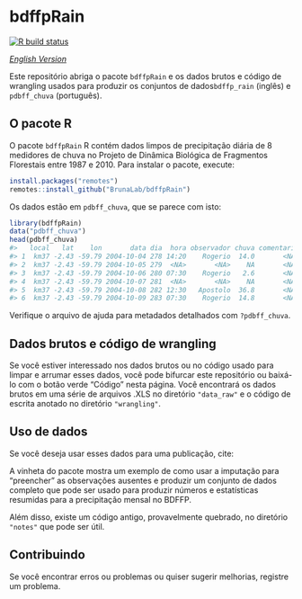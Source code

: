 
<!-- README.pt-BR.md is generated from README.pt-BR.Rmd. Please edit that file -->

# bdffpRain

<!-- badges: start -->

[![R build
status](https://github.com/BrunaLab/BDFFP-precipitation/workflows/R-CMD-check/badge.svg)](https://github.com/BrunaLab/BDFFP-precipitation/actions)

<!-- badges: end -->

*[English
Version](https://github.com/BrunaLab/BDFFP-precipitation/blob/master/README.md)*

Este repositório abriga o pacote `bdffpRain` e os dados brutos e código
de wrangling usados para produzir os conjuntos de dados`bdffp_rain`
(inglês) e `pdbff_chuva` (português).

## O pacote R

O pacote `bdffpRain` R contém dados limpos de precipitação diária de 8
medidores de chuva no Projeto de Dinâmica Biológica de Fragmentos
Florestais entre 1987 e 2010. Para instalar o pacote, execute:

``` r
install.packages("remotes")
remotes::install_github("BrunaLab/bdffpRain")
```

Os dados estão em `pdbff_chuva`, que se parece com isto:

``` r
library(bdffpRain)
data("pdbff_chuva")
head(pdbff_chuva)
#>   local   lat    lon       data dia  hora observador chuva comentario flag
#> 1  km37 -2.43 -59.79 2004-10-04 278 14:20    Rogerio  14.0       <NA> <NA>
#> 2  km37 -2.43 -59.79 2004-10-05 279  <NA>       <NA>    NA       <NA> <NA>
#> 3  km37 -2.43 -59.79 2004-10-06 280 07:30    Rogerio   2.6       <NA>    U
#> 4  km37 -2.43 -59.79 2004-10-07 281  <NA>       <NA>    NA       <NA> <NA>
#> 5  km37 -2.43 -59.79 2004-10-08 282 12:30   Apostolo  36.8       <NA>    U
#> 6  km37 -2.43 -59.79 2004-10-09 283 07:30    Rogerio  14.8       <NA> <NA>
```

Verifique o arquivo de ajuda para metadados detalhados com
`?pdbff_chuva`.

## Dados brutos e código de wrangling

Se você estiver interessado nos dados brutos ou no código usado para
limpar e arrumar esses dados, você pode bifurcar este repositório ou
baixá-lo com o botão verde “Código” nesta página. Você encontrará os
dados brutos em uma série de arquivos .XLS no diretório `"data_raw"` e o
código de escrita anotado no diretório `"wrangling"`.

## Uso de dados

Se você deseja usar esses dados para uma publicação, cite:

<!-- insert zenodo citation -->

A vinheta do pacote mostra um exemplo de como usar a imputação para
“preencher” as observações ausentes e produzir um conjunto de dados
completo que pode ser usado para produzir números e estatísticas
resumidas para a precipitação mensal no BDFFP.

Além disso, existe um código antigo, provavelmente quebrado, no
diretório `"notes"` que pode ser útil.

## Contribuindo

Se você encontrar erros ou problemas ou quiser sugerir melhorias,
registre um problema.
